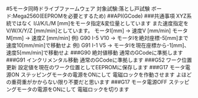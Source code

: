 #5モータ同時ドライブファームウェア
対象試験:落とし戸試験
ボード:Mega2560(EEPROMを必要とするため)
##API(GCode)
###共通事項
XYZ系統ではなく I/J/K/L/M [mm]をモータ指定&変位量としています
また速度指定を V/W/X/Y/Z [mm/min]としています。
モータI[mm] -> 速度V [mm/min]
モータM[mm] -> 速度Z [mm/min]
例) G90 I-5 V10 -> モータIを絶対座標-5[mm]まで速度10[mm/min]で移動せよ
例) G91 I-1 V5 -> モータIを現在座標から-1[mm]、速度5[mm/min]で移動せよ
###G90 絶対値移動
通常のGCodeに準拠します
###G91 インクリメンタル移動
通常のGCodeに準拠します
###G52 ワーク位置更新
設定値を現在のワーク位置としてEEPROMに保存します
###G17 モータ電源ON
ステッピングモータの電源をONにして
電磁ロックを作動させます
よほどの重荷重がかからない限り不要だと思います
###G17 モータ電源OFF
ステッピングモータの電源をONにして
電磁ロックを切ります